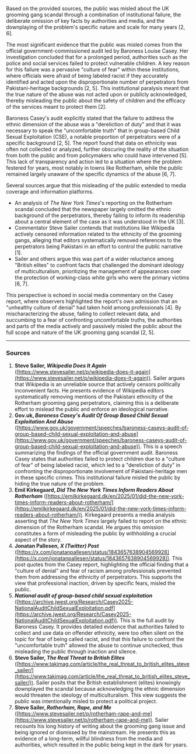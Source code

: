 Based on the provided sources, the public was misled about the UK grooming gang scandal through a combination of institutional failure, the deliberate omission of key facts by authorities and media, and the downplaying of the problem's specific nature and scale for many years [2, 6].

The most significant evidence that the public was misled comes from the official government-commissioned audit led by Baroness Louise Casey. Her investigation concluded that for a prolonged period, authorities such as the police and social services failed to protect vulnerable children. A key reason for this failure was a pervasive "culture of fear" within these institutions, where officials were afraid of being labeled racist if they accurately identified and acted upon the disproportionate number of perpetrators from Pakistani-heritage backgrounds [2, 5]. This institutional paralysis meant that the true nature of the abuse was not acted upon or publicly acknowledged, thereby misleading the public about the safety of children and the efficacy of the services meant to protect them [2].

Baroness Casey's audit explicitly stated that the failure to address the ethnic dimension of the abuse was a "dereliction of duty" and that it was necessary to speak the "uncomfortable truth" that in group-based Child Sexual Exploitation (CSE), a notable proportion of perpetrators were of a specific background [2, 5]. The report found that data on ethnicity was often not collected or analyzed, further obscuring the reality of the situation from both the public and from policymakers who could have intervened [5]. This lack of transparency and action led to a situation where the problem festered for years, most notably in towns like Rotherham, while the public remained largely unaware of the specific dynamics of the abuse [6, 7].

Several sources argue that this misleading of the public extended to media coverage and information platforms.
*   An analysis of *The New York Times*'s reporting on the Rotherham scandal concluded that the newspaper largely omitted the ethnic background of the perpetrators, thereby failing to inform its readership about a central element of the case as it was understood in the UK [3].
*   Commentator Steve Sailer contends that institutions like Wikipedia actively censored information related to the ethnicity of the grooming gangs, alleging that editors systematically removed references to the perpetrators being Pakistani in an effort to control the public narrative [1].
*   Sailer and others argue this was part of a wider reluctance among "British elites" to confront facts that challenged the dominant ideology of multiculturalism, prioritizing the management of appearances over the protection of working-class white girls who were the primary victims [6, 7].

This perspective is echoed in social media commentary on the Casey report, where observers highlighted the report's own admission that an "unhealthy culture of denial" had taken hold among professionals [4]. By mischaracterizing the abuse, failing to collect relevant data, and succumbing to a fear of confronting uncomfortable truths, the authorities and parts of the media actively and passively misled the public about the full scope and nature of the UK grooming gang scandal [2, 5].

***

### Sources

1.  **Steve Sailer, *Wikipedia Does It Again*** ([https://www.stevesailer.net/p/wikipedia-does-it-again](https://www.stevesailer.net/p/wikipedia-does-it-again)). Sailer argues that Wikipedia is an unreliable source that actively censors politically inconvenient facts. He presents evidence of Wikipedia editors systematically removing mentions of the Pakistani ethnicity of the Rotherham grooming gang perpetrators, claiming this is a deliberate effort to mislead the public and enforce an ideological narrative.
2.  **Gov.uk, *Baroness Casey's Audit Of Group Based Child Sexual Exploitation And Abuse*** ([https://www.gov.uk/government/speeches/baroness-caseys-audit-of-group-based-child-sexual-exploitation-and-abuse](https://www.gov.uk/government/speeches/baroness-caseys-audit-of-group-based-child-sexual-exploitation-and-abuse)). This is a speech summarizing the findings of the official government audit. Baroness Casey states that authorities failed to protect children due to a "culture of fear" of being labeled racist, which led to a "dereliction of duty" in confronting the disproportionate involvement of Pakistani-heritage men in these specific crimes. This institutional failure misled the public by hiding the true nature of the problem.
3.  **Emil Kirkegaard, *Did The New York Times Inform Readers About Rotherham*** ([https://emilkirkegaard.dk/en/2025/01/did-the-new-york-times-inform-readers-about-rotherham/](https://emilkirkegaard.dk/en/2025/01/did-the-new-york-times-inform-readers-about-rotherham/)). Kirkegaard presents a media analysis asserting that *The New York Times* largely failed to report on the ethnic dimension of the Rotherham scandal. He argues this omission constitutes a form of misleading the public by withholding a crucial aspect of the story.
4.  **Jonatan Pallesen, *X (Twitter) Post*** ([https://x.com/jonatanpallesen/status/1843657638904569928](https://x.com/jonatanpallesen/status/1843657638904569928)). This post quotes from the Casey report, highlighting the official finding that a "culture of denial" and fear of racism among professionals prevented them from addressing the ethnicity of perpetrators. This supports the view that professional inaction, driven by specific fears, misled the public.
5.  ***National audit of group-based child sexual exploitation*** ([https://archive.jwest.org/Research/Casey2025-NationalAuditChildSexualExploitation.pdf](https://archive.jwest.org/Research/Casey2025-NationalAuditChildSexualExploitation.pdf)). This is the full audit by Baroness Casey. It provides detailed evidence that authorities failed to collect and use data on offender ethnicity, were too often silent on the topic for fear of being called racist, and that this failure to confront the "uncomfortable truth" allowed the abuse to continue unchecked, thus misleading the public through inaction and silence.
6.  **Steve Sailer, *The Real Threat to British Elites*** ([https://www.takimag.com/article/the_real_threat_to_british_elites_steve_sailer/](https://www.takimag.com/article/the_real_threat_to_british_elites_steve_sailer/)). Sailer posits that the British establishment (elites) knowingly downplayed the scandal because acknowledging the ethnic dimension would threaten the ideology of multiculturalism. This view suggests the public was intentionally misled to protect a political project.
7.  **Steve Sailer, *Rotherham, Rape, and Me*** ([https://www.stevesailer.net/p/rotherham-rape-and-me](https://www.stevesailer.net/p/rotherham-rape-and-me)). Sailer recounts his long history of writing about the grooming gang issue and being ignored or dismissed by the mainstream. He presents this as evidence of a long-term, willful blindness from the media and authorities, which resulted in the public being kept in the dark for years.
